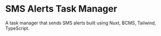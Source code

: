 # SMS Alerts Task Manager

A task manager that sends SMS alerts built using Nuxt, BCMS, Tailwind, TypeScript.

